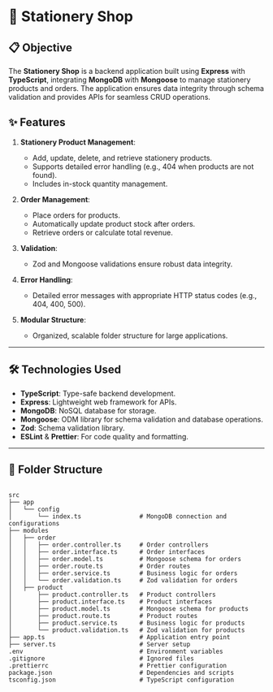 # 🛒 Stationery Shop
## 📋 Objective
The **Stationery Shop** is a backend application built using **Express** with **TypeScript**, integrating **MongoDB** with **Mongoose** to manage stationery products and orders. The application ensures data integrity through schema validation and provides APIs for seamless CRUD operations.

## ✨ Features
1. **Stationery Product Management**:
   - Add, update, delete, and retrieve stationery products.
   - Supports detailed error handling (e.g., 404 when products are not found).
   - Includes in-stock quantity management.

2. **Order Management**:
   - Place orders for products.
   - Automatically update product stock after orders.
   - Retrieve orders or calculate total revenue.

3. **Validation**:
   - Zod and Mongoose validations ensure robust data integrity.

4. **Error Handling**:
   - Detailed error messages with appropriate HTTP status codes (e.g., 404, 400, 500).

5. **Modular Structure**:
   - Organized, scalable folder structure for large applications.

---

## 🛠️ Technologies Used

- **TypeScript**: Type-safe backend development.
- **Express**: Lightweight web framework for APIs.
- **MongoDB**: NoSQL database for storage.
- **Mongoose**: ODM library for schema validation and database operations.
- **Zod**: Schema validation library.
- **ESLint** & **Prettier**: For code quality and formatting.

---

## 📂 Folder Structure
```plaintext

src
├── app
│   └── config
│       └── index.ts                # MongoDB connection and configurations
├── modules
│   ├── order
│   │   ├── order.controller.ts     # Order controllers
│   │   ├── order.interface.ts      # Order interfaces
│   │   ├── order.model.ts          # Mongoose schema for orders
│   │   ├── order.route.ts          # Order routes
│   │   ├── order.service.ts        # Business logic for orders
│   │   └── order.validation.ts     # Zod validation for orders
│   ├── product
│       ├── product.controller.ts   # Product controllers
│       ├── product.interface.ts    # Product interfaces
│       ├── product.model.ts        # Mongoose schema for products
│       ├── product.route.ts        # Product routes
│       ├── product.service.ts      # Business logic for products
│       └── product.validation.ts   # Zod validation for products
├── app.ts                          # Application entry point
├── server.ts                       # Server setup
.env                                # Environment variables
.gitignore                          # Ignored files
.prettierrc                         # Prettier configuration
package.json                        # Dependencies and scripts
tsconfig.json                       # TypeScript configuration


````
